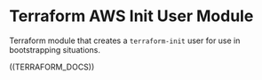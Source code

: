 # Terraform AWS Init User Module
Terraform module that creates a `terraform-init` user for use in bootstrapping
situations.

((TERRAFORM_DOCS))
